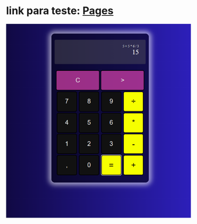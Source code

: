 
<h1>
link para teste: <a href="https://marti-yan.github.io/Calculadora/">Pages</a>
</h1>

<img src="calf.png" />
